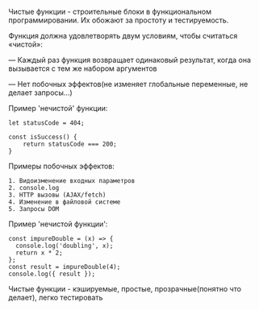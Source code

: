 Чистые функции - строительные блоки в функциональном программировании. Их обожают за простоту и тестируемость.

Функция должна удовлетворять двум условиям, чтобы считаться «чистой»:

— Каждый раз функция возвращает одинаковый результат, когда она вызывается с тем же набором аргументов

— Нет побочных эффектов(не изменяет глобальные переменные, не делает запросы...)

Пример 'нечистой' функции:
```
let statusCode = 404;

const isSuccess() {
    return statusCode === 200;
}
```

Примеры побочных эффектов:

    1. Видоизменение входных параметров
    2. console.log
    3. HTTP вызовы (AJAX/fetch)
    4. Изменение в файловой системе
    5. Запросы DOM

Пример 'нечистой функции':

```
const impureDouble = (x) => {
  console.log('doubling', x);
  return x * 2;
};
const result = impureDouble(4);
console.log({ result });
```

Чистые функции - кэшируемые, простые, прозрачные(понятно что делает), легко тестировать
